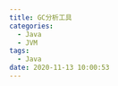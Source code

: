 ```yaml
---
title: GC分析工具
categories:
  - Java
  - JVM
tags:
  - Java
date: 2020-11-13 10:00:53
---
```


<!--more-->